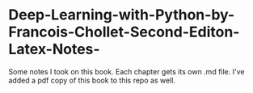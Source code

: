 # Deep-Learning-with-Python-by-Francois-Chollet-Second-Editon-Latex-Notes-

Some notes I took on this book. Each chapter gets its own .md file.
I've added a pdf copy of this book to this repo as well.
